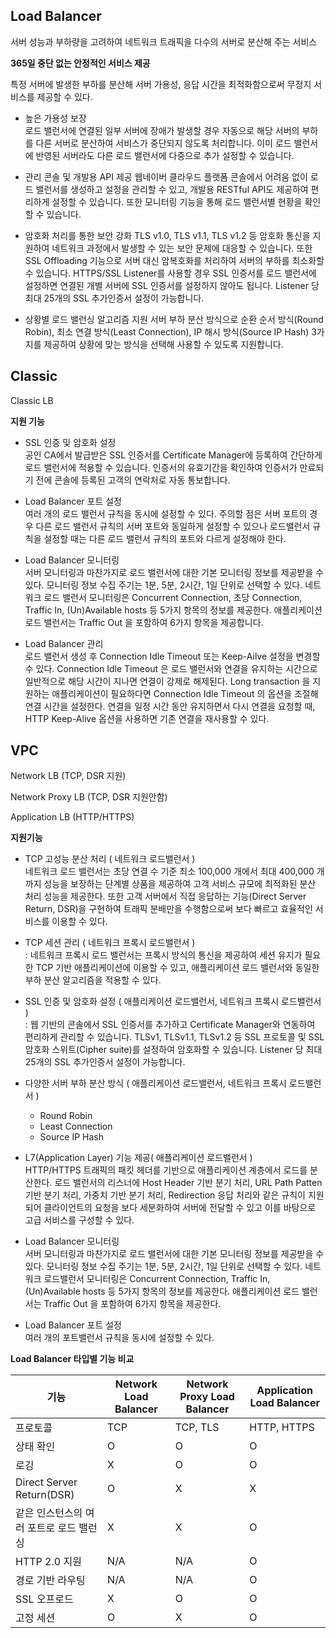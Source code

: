 ## Load Balancer

서버 성능과 부하량을 고려하여 네트워크 트래픽을 다수의 서버로 분산해 주는 서비스

**365일 중단 없는 안정적인 서비스 제공**

특정 서버에 발생한 부하를 분산해 서버 가용성, 응답 시간을 최적화함으로써 무정지 서비스를 제공할 수 있다.

- 높은 가용성 보장<br>
로드 밸런서에 연결된 일부 서버에 장애가 발생할 경우 자동으로 해당 서버의 부하를 다른 서버로 분산하여 서비스가 중단되지 않도록 처리합니다. 이미 로드 밸런서에 반영된 서버라도 다른 로드 밸런서에 다중으로 추가 설정할 수 있습니다.

- 관리 콘솔 및 개발용 API 제공
웹네이버 클라우드 플랫폼 콘솔에서 어려움 없이 로드 밸런서를 생성하고 설정을 관리할 수 있고, 개발용 RESTful API도 제공하여 편리하게 설정할 수 있습니다. 또한 모니터링 기능을 통해 로드 밸런서별 현황을 확인할 수 있습니다.

- 암호화 처리를 통한 보안 강화
TLS v1.0, TLS v1.1, TLS v1.2 등 암호화 통신을 지원하여 네트워크 과정에서 발생할 수 있는 보안 문제에 대응할 수 있습니다. 또한 SSL Offloading 기능으로 서버 대신 암복호화를 처리하여 서버의 부하를 최소화할 수 있습니다. HTTPS/SSL Listener를 사용할 경우 SSL 인증서를 로드 밸런서에 설정하면 연결된 개별 서버에 SSL 인증서를 설정하지 않아도 됩니다. Listener 당 최대 25개의 SSL 추가인증서 설정이 가능합니다.

- 상황별 로드 밸런싱 알고리즘 지원
서버 부하 분산 방식으로 순환 순서 방식(Round Robin), 최소 연결 방식(Least Connection), IP 해시 방식(Source IP Hash) 3가지를 제공하여 상황에 맞는 방식을 선택해 사용할 수 있도록 지원합니다.

## Classic

Classic LB

**지원 기능**

- SSL 인증 및 암호화 설정<br>
공인 CA에서 발급받은 SSL 인증서를 Certificate Manager에 등록하여 간단하게 로드 밸런서에 적용할 수 있습니다. 인증서의 유효기간을 확인하여 인증서가 만료되기 전에 콘솔에 등록된 고객의 연락처로 자동 통보합니다.

- Load Balancer 포트 설정<br>
여러 개의 로드 밸런서 규칙을 동시에 설정할 수 있다. 주의할 점은 서버 포트의 경우 다른 로드 밸런서 규칙의 서버 포트와 동일하게 설정할 수 있으나 로드밸런서 규칙을 설정할 때는 다른 로드 밸런서 규칙의 포트와 다르게 설정해야 한다.

- Load Balancer 모니터링<br>
서버 모니터링과 마찬가지로 로드 밸런서에 대한 기본 모니터링 정보를 제공받을 수 있다. 모니터링 정보 수집 주기는 1분, 5분, 2시간, 1일 단위로 선택할 수 있다. 네트워크 로드 밸런서 모니터링은 Concurrent Connection, 초당 Connection, Traffic In, (Un)Available hosts 등
5가지 항목의 정보를 제공한다. 애플리케이션 로드 밸런서는 Traffic Out 을 포함하여 6가지 항목을 제공합니다.

- Load Balancer 관리<br>
로드 밸런서 생성 후 Connection Idle Timeout 또는 Keep-Ailve 설정을 변경할 수 있다. Connection Idle Timeout 은 로드 밸런서와 연결을 유지하는 시간으로 일반적으로 해당 시간이 지나면 연결이 강제로 해제된다. Long transaction 을 지원하는 애플리케이션이 필요하다면
Connection Idle Timeout 의 옵션을 조절해 연결 시간을 설정한다. 연결을 일정 시간 동안 유지하면서 다시 연결을 요청할 때, HTTP Keep-Alive 옵션을 사용하면 기존 연결을 재사용할 수 있다.

## VPC

Network LB (TCP, DSR 지원)

Network Proxy LB (TCP, DSR 지원안함)

Application LB (HTTP/HTTPS)

**지원기능**

- TCP 고성능 분산 처리 ( 네트워크 로드밸런서 )<br>
네트워크 로드 밸런서는 초당 연결 수 기준 최소 100,000 개에서 최대 400,000 개까지 성능을 보장하는 단계별 상품을 제공하여 고객 서비스 규모에 최적화된 분산 처리 성능을 제공한다.
또한 고객 서버에서 직접 응답하는 기능(Direct Server Return, DSR)을 구현하여 트래픽 분배만을 수행함으로써 보다 빠르고 효율적인 서비스를 이용할 수 있다.

- TCP 세션 관리 ( 네트워크 프록시 로드밸런서 )<br>
: 네트워크 프록시 로드 밸런서는 프록시 방식의 통신을 제공하여 세션 유지가 필요한 TCP 기반 애플리케이션에 이용할 수 있고, 애플리케이션 로드 밸런서와 동일한 부하 분산 알고리즘을 적용할 수 있다.

- SSL 인증 및 암호화 설정 ( 애플리케이션 로드밸런서, 네트워크 프록시 로드밸런서 )<br>
: 웹 기반의 콘솔에서 SSL 인증서를 추가하고 Certificate Manager와 연동하여 편리하게 관리할 수 있습니다. TLSv1, TLSv1.1, TLSv1.2 등 SSL 프로토콜 및 SSL 암호화 스위트(Cipher suite)를 설정하여 암호화할 수 있습니다. Listener 당 최대 25개의 SSL 추가인증서 설정이 가능합니다.

- 다양한 서버 부하 분산 방식 ( 애플리케이션 로드밸런서, 네트워크 프록시 로드밸런서 )<br>
  - Round Robin
  - Least Connection
  - Source IP Hash

- L7(Application Layer) 기능 제공( 애플리케이션 로드밸런서 )<br>
HTTP/HTTPS 트래픽의 패킷 헤더를 기반으로 애플리케이션 계층에서 로드를 분산한다. 로드 밸런서의 리스너에 Host Header 기반 분기 처리, URL Path Patten 기반 분기 처리, 가중치 기반 분기 처리, Redirection 응답 처리와 같은 규칙이 지원되어 클라이언트의 요청을 보다 세분화하여 서버에 전달할 수 있고 이를 바탕으로 고급 서비스를 구성할 수 있다.

- Load Balancer 모니터링<br>
서버 모니터링과 마찬가지로 로드 밸런서에 대한 기본 모니터링 정보를 제공받을 수 있다. 모니터링 정보 수집 주기는 1분, 5분, 2시간, 1일 단위로 선택할 수 있다. 네트워크 로드밸런서 모니터링은 Concurrent Connection, Traffic In, (Un)Available hosts 등 5가지 항목의 정보를 제공한다. 애플리케이션 로드 밸런서는 Traffic Out 을 포함하여 6가지 항목을 제공한다.

- Load Balancer 포트 설정<br>
여러 개의 포트밸런서 규칙을 동시에 설정할 수 있다.

**Load Balancer 타입별 기능 비교**

| 기능 | Network Load Balancer | Network Proxy Load Balancer | Application Load Balancer |
|  --- | --- | --- | --- |
| 프로토콜 | TCP | TCP, TLS | HTTP, HTTPS |
| 상태 확인 | O | O | O |
| 로깅 | X | O | O |
| Direct Server Return(DSR) | O | X | X |
| 같은 인스턴스의 여러 포트로 로드 밸런싱 | X | X | O |
| HTTP 2.0 지원 | N/A | N/A | O |
| 경로 기반 라우팅 | N/A | N/A | O |
| SSL 오프로드 | X | O | O |
| 고정 세션 | O | X | O |



















